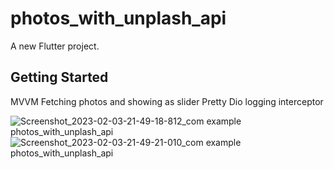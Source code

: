 # photos_with_unplash_api

A new Flutter project.

## Getting Started
MVVM
Fetching photos and showing as slider
Pretty Dio logging interceptor


![Screenshot_2023-02-03-21-49-18-812_com example photos_with_unplash_api](https://user-images.githubusercontent.com/46530574/216650423-28eac847-9fb1-4014-9386-b063a26549cd.jpg)
![Screenshot_2023-02-03-21-49-21-010_com example photos_with_unplash_api](https://user-images.githubusercontent.com/46530574/216650428-de6e0bbe-12fc-4b4c-b9f5-32874eeec24d.jpg)
